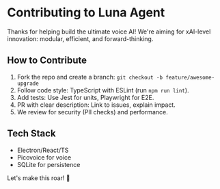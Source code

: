 # Contributing to Luna Agent

Thanks for helping build the ultimate voice AI! We're aiming for xAI-level innovation: modular, efficient, and forward-thinking.

## How to Contribute
1. Fork the repo and create a branch: `git checkout -b feature/awesome-upgrade`
2. Follow code style: TypeScript with ESLint (run `npm run lint`).
3. Add tests: Use Jest for units, Playwright for E2E.
4. PR with clear description: Link to issues, explain impact.
5. We review for security (PII checks) and performance.

## Tech Stack
- Electron/React/TS
- Picovoice for voice
- SQLite for persistence

Let's make this roar! 🚀